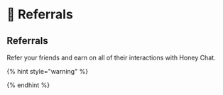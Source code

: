 # 🍻 Referrals

## Referrals

Refer your friends and earn on all of their interactions with Honey Chat.

{% hint style="warning" %}

{% endhint %}
